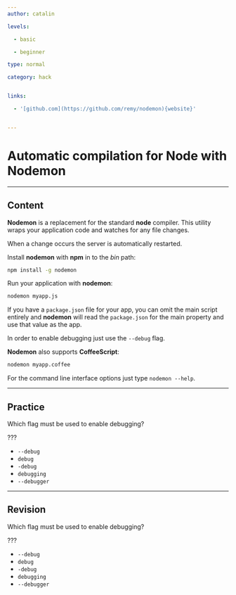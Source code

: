 ```yaml
---
author: catalin

levels:

  - basic

  - beginner

type: normal

category: hack


links:

  - '[github.com](https://github.com/remy/nodemon){website}'


---
```


# Automatic compilation for Node with **Nodemon**

---
## Content

**Nodemon** is a replacement for the standard **node** compiler. This utility wraps your application code and watches for any file changes.

When a change occurs the server is automatically restarted.

Install **nodemon** with **npm** in to the *bin* path:
```bash
npm install -g nodemon

```
Run your application with **nodemon**:
```bash
nodemon myapp.js
```

If you have a `package.json` file for your app, you can omit the main script entirely and **nodemon** will read the `package.json` for the main property and use that value as the app.


In order to enable debugging just use the `--debug` flag.

**Nodemon** also supports **CoffeeScript**:
```bash
nodemon myapp.coffee

```

For the command line interface options just type `nodemon --help`.

---
## Practice

Which flag must be used to enable debugging?

???


* `--debug`
* `debug`
* `-debug`
* `debugging`
* `--debugger`

---
## Revision

Which flag must be used to enable debugging?

???


* `--debug`
* `debug`
* `-debug`
* `debugging`
* `--debugger`

